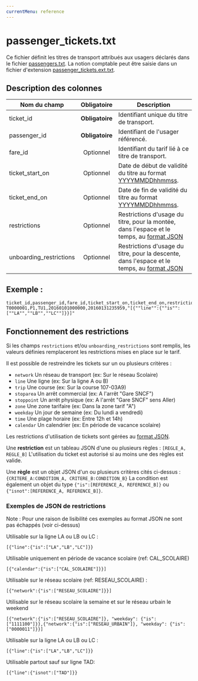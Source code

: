```yaml
---
currentMenu: reference
---
```


# passenger_tickets.txt

Ce fichier définit les titres de transport attribués aux usagers déclarés dans le fichier [passengers.txt](passengers.txt.html). La notion comptable peut être saisie dans un fichier d'extension [passenger_tickets.ext.txt](passenger_tickets.ext.txt.html).

## Description des colonnes

| Nom du champ            |  Obligatoire    |  Description |
|-------------------------|:---------------:|--------------|
| ticket_id               | **Obligatoire** | Identifiant unique du titre de transport. |
| passenger_id            | **Obligatoire** | Identifiant de l'usager référencé. |
| fare_id                 |  Optionnel      | Identifiant du tarif lié à ce titre de transport. |
| ticket_start_on         |  Optionnel      | Date de début de validité du titre au format [YYYYMMDDhhmmss](types.html#Dates). |
| ticket_end_on           |  Optionnel      | Date de fin de validité du titre au format [YYYYMMDDhhmmss](types.html#Dates). |
| restrictions            |  Optionnel      | Restrictions d'usage du titre, pour la montée, dans l'espace et le temps, au [format JSON](types.html#JSON) |
| unboarding_restrictions |  Optionnel      | Restrictions d'usage du titre, pour la descente, dans l'espace et le temps, au [format JSON](types.html#JSON) |

## Exemple :
```
ticket_id,passenger_id,fare_id,ticket_start_on,ticket_end_on,restrictions
T0000001,P1,TU1,20160101000000,20160131235959,"[{""line"":{""is"":[""LA"",""LB"",""LC""]}}]"
```

## Fonctionnement des restrictions

Si les champs `restrictions` et/ou `unboarding_restrictions` sont remplis, les valeurs définies remplaceront les restrictions mises en place sur le tarif.  

Il est possible de restreindre les tickets sur un ou plusieurs critères :

- `network` Un réseau de transport (ex: Sur le réseau Scolaire)
- `line` Une ligne (ex: Sur la ligne A ou B)
- `trip` Une course (ex: Sur la course 107-03A9)
- `stoparea` Un arrêt commercial (ex: A l'arrêt "Gare SNCF")
- `stoppoint` Un arrêt physique (ex: A l'arrêt "Gare SNCF" sens Aller)
- `zone` Une zone tarifaire (ex: Dans la zone tarif "A")
- `weekday` Un jour de semaine (ex: Du lundi a vendredi)
- `time` Une plage horaire (ex: Entre 12h et 14h)
- `calendar` Un calendrier (ex: En période de vacance scolaire)

Les restrictions d'utilisation de tickets sont gérées au [format JSON](types.html#JSON).

Une **restriction** est un tableau JSON d'une ou plusieurs règles : `[REGLE_A, REGLE_B]`
L'utilisation du ticket est autorisé si au moins une des règles est valide.

Une **règle** est un objet JSON d'un ou plusieurs critères cités ci-dessus : `{CRITERE_A:CONDITION_A, CRITERE_B:CONDITION_B}`
La condition est également un objet du type `{"is":[REFERENCE_A, REFERENCE_B]}` ou `{"isnot":[REFERENCE_A, REFERENCE_B]}`.

### Exemples de JSON de restrictions

Note : Pour une raison de lisibilité ces exemples au format JSON ne sont pas échappés (voir ci-dessus)

Utilisable sur la ligne LA ou LB ou LC :
```
[{"line":{"is":["LA","LB","LC"]}}
```

Utilisable uniquement en période de vacance scolaire (ref: CAL_SCOLAIRE)
```
[{"calendar":{"is":["CAL_SCOLAIRE"]}}]
```

Utilisable sur le réseau scolaire (ref: RESEAU_SCOLAIRE) :
```
[{"network":{"is":["RESEAU_SCOLAIRE"]}}]
```

Utilisable sur le réseau scolaire la semaine et sur le réseau urbain le weekend
```
[{"network":{"is":["RESEAU_SCOLAIRE"]}, "weekday": {"is":["1111100"]}},{"network":{"is":["RESEAU_URBAIN"]}, "weekday": {"is":["0000011"]}}]
```

Utilisable sur la ligne LA ou LB ou LC :
```
[{"line":{"is":["LA","LB","LC"]}}
```

Utilisable partout sauf sur ligne TAD:
```
[{"line":{"isnot":["TAD"]}}
```
